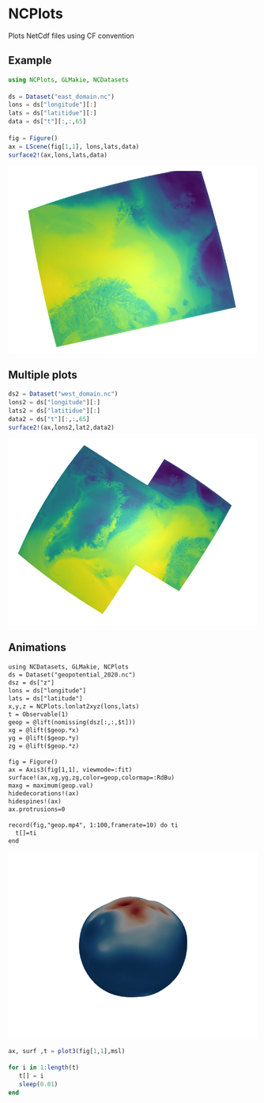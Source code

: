 # NCPlots 


Plots NetCdf files using CF convention

[](docs/geop2.gif)


## Example 

```julia
using NCPlots, GLMakie, NCDatasets

ds = Dataset("east_domain.nc") 
lons = ds["longitude"][:]
lats = ds["latitidue"][:]
data = ds["t"][:,:,65]

fig = Figure()
ax = LScene(fig[1,1], lons,lats,data)
surface2!(ax,lons,lats,data) 
```

![](east_domain.png)

## Multiple plots 

```julia
ds2 = Dataset("west_domain.nc") 
lons2 = ds["longitude"][:]
lats2 = ds["latitidue"][:]
data2 = ds["t"][:,:,65]
surface2!(ax,lons2,lat2,data2)
```

![](east_west_domain.png)


## Animations 

```
using NCDatasets, GLMakie, NCPlots
ds = Dataset("geopotential_2020.nc")
dsz = ds["z"]
lons = ds["longitude"]
lats = ds["latitude"]
x,y,z = NCPlots.lonlat2xyz(lons,lats)
t = Observable(1)
geop = @lift(nomissing(dsz[:,:,$t]))
xg = @lift($geop.*x)
yg = @lift($geop.*y)
zg = @lift($geop.*z)

fig = Figure()
ax = Axis3(fig[1,1], viewmode=:fit)
surface!(ax,xg,yg,zg,color=geop,colormap=:RdBu)
maxg = maximum(geop.val)
hidedecorations!(ax)
hidespines!(ax)
ax.protrusions=0

record(fig,"geop.mp4", 1:100,framerate=10) do ti
  t[]=ti
end
```

![](docs/geop.gif)

```julia
ax, surf ,t = plot3(fig[1,1],msl)

for i in 1:length(t)
   t[] = i 
   sleep(0.01)
end 
```


